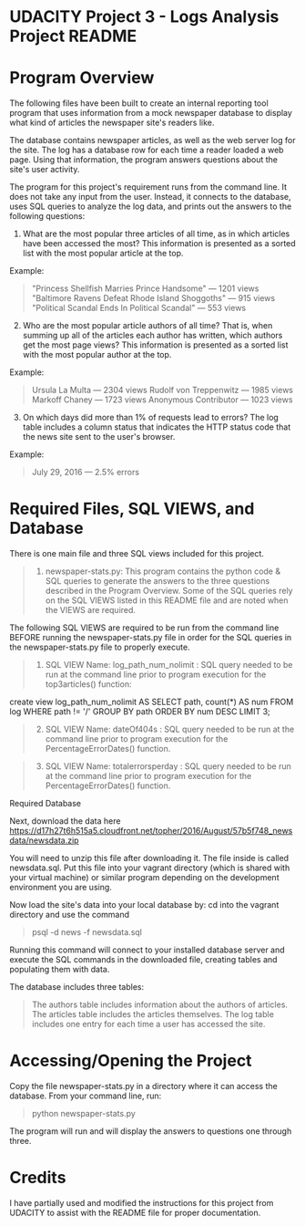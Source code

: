 #
# UDACITY Project 3 - Logs Analysis Project README

# Program Overview

The following files have been built to create an internal reporting tool program
that uses information from a mock newspaper database to display what kind of articles the newspaper site's readers like.

The database contains newspaper articles, as well as the web server log for the
site. The log has a database row for each time a reader loaded a web page.
Using that information, the program answers questions about the site's user
activity.

The program for this project's requirement runs from the command line. It does
not take any input from the user. Instead, it connects to the database, uses SQL queries to analyze the log data, and prints out the answers to the following questions:

1. What are the most popular three articles of all time, as in which articles have
been accessed the most? This information is presented as a sorted list with the
most popular article at the top.

Example:

> "Princess Shellfish Marries Prince Handsome" — 1201 views
> "Baltimore Ravens Defeat Rhode Island Shoggoths" — 915 views
> "Political Scandal Ends In Political Scandal" — 553 views

2. Who are the most popular article authors of all time? That is, when summing
up all of the articles each author has written, which authors get the most page views? This information is presented as a sorted list with the most popular
author at the top.

Example:

> Ursula La Multa — 2304 views
> Rudolf von Treppenwitz — 1985 views
> Markoff Chaney — 1723 views
> Anonymous Contributor — 1023 views

3. On which days did more than 1% of requests lead to errors? The log table
includes a column status that indicates the HTTP status code that the news site
sent to the user's browser.

Example:

> July 29, 2016 — 2.5% errors


# Required Files, SQL VIEWS, and Database

There is one main file and three SQL views included for this project.

> 1.	newspaper-stats.py: This program contains the python code & SQL queries
to generate the answers to the three questions described in the
Program Overview. Some of the SQL queries rely on the SQL VIEWS listed in this
README file and are noted when the VIEWS are required.

The following SQL VIEWS are required to be run from the command line BEFORE
running the newspaper-stats.py file in order for the SQL queries in the newspaper-stats.py file to properly execute.

> 1.	SQL VIEW Name: log_path_num_nolimit : SQL query needed to be run at the
command line prior to program execution for the top3articles() function:

  create view log_path_num_nolimit AS SELECT path, count(*) AS num
    FROM log WHERE path != '/'
    GROUP BY path
    ORDER BY num DESC
    LIMIT 3;


> 2.	SQL VIEW Name: dateOf404s : SQL query needed to be run at the
command line prior to program execution for the PercentageErrorDates() function.
<!--
  create view dateOf404s AS SELECT time::timestamp::date, count(*) AS date404
    FROM log WHERE status != '200 OK'
    GROUP BY time
    ORDER BY date404 DESC;
-->

> 3.	SQL VIEW Name: totalerrorsperday : SQL query needed to be run at the
command line prior to program execution for the PercentageErrorDates() function.
<!--
  create view totalreqperday AS SELECT time::timestamp::date,
  count(*) AS reqperday
  FROM log
  GROUP BY time::timestamp::date;
-->

Required Database

Next, download the data here https://d17h27t6h515a5.cloudfront.net/topher/2016/August/57b5f748_newsdata/newsdata.zip

You will need to unzip this file after downloading it. The file inside is called newsdata.sql. Put this file into your vagrant directory (which is shared with
your virtual machine) or similar program depending on the development
environment you are using.

Now load the site's data into your local database by: cd into the vagrant directory and use the command

> psql -d news -f newsdata.sql

Running this command will connect to your installed database server and execute the SQL commands in the downloaded file, creating tables and populating them with data.

The database includes three tables:

> The authors table includes information about the authors of articles.
> The articles table includes the articles themselves.
> The log table includes one entry for each time a user has accessed the site.


# Accessing/Opening the Project

Copy the file newspaper-stats.py in a directory where it can access the
database.  From your command line, run:

> python newspaper-stats.py

The program will run and will display the answers to questions one through three.

# Credits

I have partially used and modified the instructions for this project from
UDACITY to assist with the README file for proper documentation.
